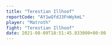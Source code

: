 ```yaml
---
title: "Terestian Illhoof"
reportCode: "AY1wQfdJ3FnWykmL"
player: "Matroth"
fight: "Terestian Illhoof"
date: 2021-08-09T18:51:45.833000+00:00
---
```

